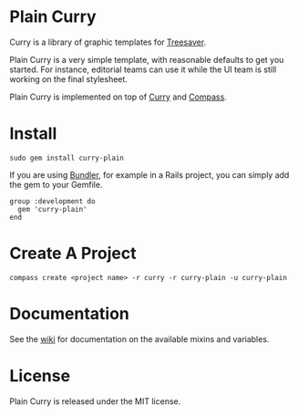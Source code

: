 Plain Curry
===========

Curry is a library of graphic templates for [Treesaver](http://treesaverjs.com/).

Plain Curry is a very simple template, with reasonable defaults to get you
started. For instance, editorial teams can use it while the UI team is still
working on the final stylesheet.

Plain Curry is implemented on top of [Curry](https://github.com/zephirworks/curry-powder)
and [Compass](http://compass-style.org/).

Install
=======

    sudo gem install curry-plain

If you are using [Bundler](http://gembundler.com/), for example in a Rails project,
you can simply add the gem to your Gemfile.

    group :development do
      gem 'curry-plain'
    end

Create A Project
================

    compass create <project name> -r curry -r curry-plain -u curry-plain

Documentation
=============

See the [wiki](https://github.com/zephirworks/curry-plain/wiki) for documentation on the available mixins and variables.

License
=======

Plain Curry is released under the MIT license.
